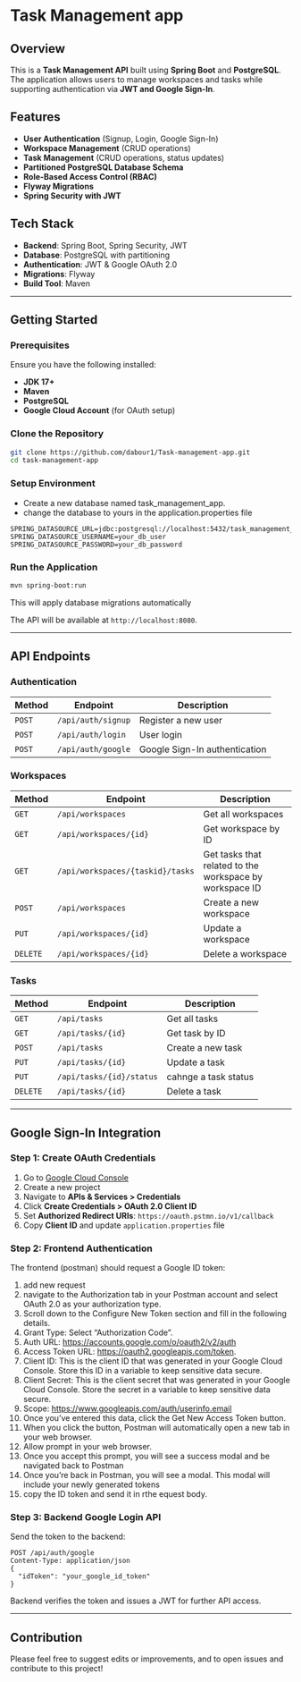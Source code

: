 # Task Management app

## Overview
This is a **Task Management API** built using **Spring Boot** and **PostgreSQL**. The application allows users to manage workspaces and tasks while supporting authentication via **JWT and Google Sign-In**.

## Features
- **User Authentication** (Signup, Login, Google Sign-In)
- **Workspace Management** (CRUD operations)
- **Task Management** (CRUD operations, status updates)
- **Partitioned PostgreSQL Database Schema**
- **Role-Based Access Control (RBAC)**
- **Flyway Migrations**
- **Spring Security with JWT**

## Tech Stack
- **Backend**: Spring Boot, Spring Security, JWT
- **Database**: PostgreSQL with partitioning
- **Authentication**: JWT & Google OAuth 2.0
- **Migrations**: Flyway
- **Build Tool**: Maven

---

## Getting Started

### Prerequisites
Ensure you have the following installed:
- **JDK 17+**
- **Maven**
- **PostgreSQL**
- **Google Cloud Account** (for OAuth setup)

### Clone the Repository
```bash
git clone https://github.com/dabour1/Task-management-app.git
cd task-management-app
```

### Setup Environment  
- Create a new database named task_management_app.
- change the database to yours in the application.properties file

```properties
SPRING_DATASOURCE_URL=jdbc:postgresql://localhost:5432/task_management_app
SPRING_DATASOURCE_USERNAME=your_db_user
SPRING_DATASOURCE_PASSWORD=your_db_password

```
 

### Run the Application
```bash
mvn spring-boot:run
```
This will apply database migrations automatically 

The API will be available at `http://localhost:8080`.

---

## API Endpoints

### Authentication
| Method | Endpoint | Description |
|--------|---------|-------------|
| `POST` | `/api/auth/signup` | Register a new user |
| `POST` | `/api/auth/login` | User login |
| `POST` | `/api/auth/google` | Google Sign-In authentication |

### Workspaces
| Method | Endpoint | Description |
|--------|---------|-------------|
| `GET` | `/api/workspaces` | Get all workspaces |
| `GET` | `/api/workspaces/{id}` | Get workspace by ID |
| `GET` | `/api/workspaces/{taskid}/tasks` | Get tasks that related to the workspace by workspace ID |
| `POST` | `/api/workspaces` | Create a new workspace |
| `PUT` | `/api/workspaces/{id}` | Update a workspace |
| `DELETE` | `/api/workspaces/{id}` | Delete a workspace |

### Tasks
| Method | Endpoint | Description |
|--------|---------|-------------|
| `GET` | `/api/tasks` | Get all tasks |
| `GET` | `/api/tasks/{id}` | Get task by ID |
| `POST` | `/api/tasks` | Create a new task |
| `PUT` | `/api/tasks/{id}` | Update a task |
| `PUT` | `/api/tasks/{id}/status` | cahnge a task status |
| `DELETE` | `/api/tasks/{id}` | Delete a task |

---

## Google Sign-In Integration

### Step 1: Create OAuth Credentials
1. Go to [Google Cloud Console](https://console.cloud.google.com/)
2. Create a new project
3. Navigate to **APIs & Services > Credentials**
4. Click **Create Credentials > OAuth 2.0 Client ID**
5. Set **Authorized Redirect URIs**: `https://oauth.pstmn.io/v1/callback`
6. Copy **Client ID** and update `application.properties` file

### Step 2: Frontend Authentication
The frontend (postman) should request a Google ID token:
 1. add new request
 2. navigate to the Authorization tab in your Postman account and select OAuth 2.0 as your authorization type.
 3. Scroll down to the Configure New Token section and fill in the following details.
 4. Grant Type: Select “Authorization Code”.
 5. Auth URL: https://accounts.google.com/o/oauth2/v2/auth
 6. Access Token URL: https://oauth2.googleapis.com/token.
 7. Client ID: This is the client ID that was generated in your Google Cloud Console. Store this ID in a variable to keep sensitive data secure.
 8. Client Secret: This is the client secret that was generated in your Google Cloud Console. Store the secret in a variable to keep sensitive data secure.
 9. Scope: https://www.googleapis.com/auth/userinfo.email
 10. Once you’ve entered this data, click the Get New Access Token button.
 11. When you click the button, Postman will automatically open a new tab in your web browser.
 12. Allow prompt in your web browser.
 13. Once you accept this prompt, you will see a success modal and be navigated back to Postman
 14. Once you’re back in Postman, you will see a modal. This modal will include your newly generated tokens
 15. copy the ID token and send it in rthe equest body.



 

### Step 3: Backend Google Login API
Send the token to the backend:
```http
POST /api/auth/google
Content-Type: application/json
{
  "idToken": "your_google_id_token"
}
```

Backend verifies the token and issues a JWT for further API access.

---
 

## Contribution
Please feel free to suggest edits or improvements, and to open issues and contribute to this project!

 

